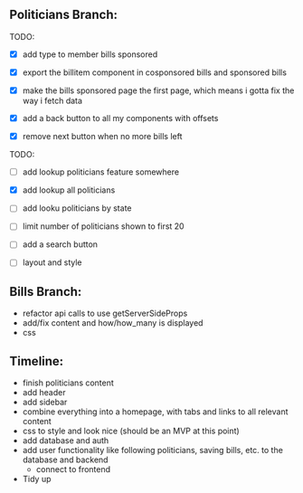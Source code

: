 ## Politicians Branch:
TODO:
 - [x] add type to member bills sponsored
 - [x] export the billitem component in cosponsored bills and sponsored bills
 - [x] make the bills sponsored page the first page, which means i gotta fix the way i fetch data
 - [x] add a back button to all my components with offsets
 - [x] remove next button when no more bills left


TODO:
  - [ ] add lookup politicians feature somewhere
  - [x] add lookup all politicians 
  - [ ] add looku politicians by state
  - [ ] limit number of politicians shown to first 20
  - [ ] add a search button
  - [ ] layout and style


## Bills Branch:
- refactor api calls to use getServerSideProps
- add/fix content and how/how_many is displayed
- css


## Timeline:
- finish politicians content
- add header
- add sidebar
- combine everything into a homepage, with tabs and links to all relevant content
- css to style and look nice (should be an MVP at this point)
- add database and auth
- add user functionality like following politicians, saving bills, etc. to the database and backend
  - connect to frontend
- Tidy up

